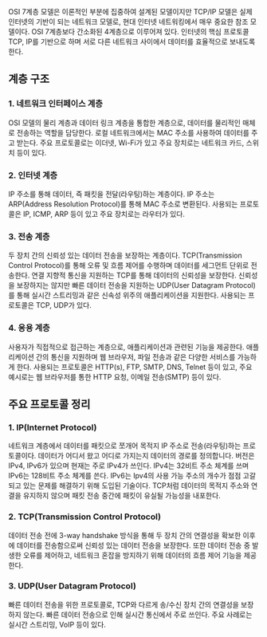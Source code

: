 OSI 7계층 모델은 이론적인 부분에 집중하여 설계된 모델이지만 TCP/IP 모델은 실제 인터넷의 기반이 되는 네트워크 모델로, 현대 인터넷 네트워킹에서 매우 중요한 참조 모델이다. OSI 7계층보다 간소화된 4계층으로 이루어져 있다. 인터넷의 핵심 프로토콜 TCP, IP를 기반으로 하며 서로 다른 네트워크 사이에서 데이터를 효율적으로 보내도록 한다.

## 계층 구조

### 1. 네트워크 인터페이스 계층
OSI 모델의 물리 계층과 데이터 링크 계층을 통합한 계층으로, 데이터를 물리적인 매체로 전송하는 역할을 담당한다. 로컬 네트워크에서는 MAC 주소를 사용하여 데이터를 주고 받는다. 주요 프로토콜로는 이더넷, Wi-Fi가 있고 주요 장치로는 네트워크 카드, 스위치 등이 있다.

### 2. 인터넷 계층
IP 주소를 통해 데이터, 즉 패킷을 전달(라우팅)하는 계층이다. IP 주소는 ARP(Address Resolution Protocol)를 통해 MAC 주소로 변환된다. 사용되는 프로토콜은 IP, ICMP, ARP 등이 있고 주요 장치로는 라우터가 있다.

### 3. 전송 계층
두 장치 간의 신뢰성 있는 데이터 전송을 보장하는 계층이다. TCP(Transmission Control Protocol)를 통해 오류 및 흐름 제어를 수행하며 데이터를 세그먼트 단위로 전송한다. 연결 지향적 통신을 지원하는 TCP를 통해 데이터의 신뢰성을 보장한다. 신뢰성을 보장하지는 않지만 빠른 데이터 전송을 지원하는 UDP(User Datagram Protocol)를 통해 실시간 스트리밍과 같은 신속성 위주의 애플리케이션을 지원한다. 사용되는 프로토콜은 TCP, UDP가 있다.

### 4. 응용 계층
사용자가 직접적으로 접근하는 계층으로, 애플리케이션과 관련된 기능을 제공한다. 애플리케이션 간의 통신을 지원하며 웹 브라우저, 파일 전송과 같은 다양한 서비스를 가능하게 한다. 사용되는 프로토콜은 HTTP(s), FTP, SMTP, DNS, Telnet 등이 있고, 주요 예시로는 웹 브라우저를 통한 HTTP 요청, 이메일 전송(SMTP) 등이 있다.

## 주요 프로토콜 정리

### 1. IP(Internet Protocol)
네트워크 계층에서 데이터를 패킷으로 쪼개어 목적지 IP 주소로 전송(라우팅)하는 프로토콜이다. 데이터가 어디서 왔고 어디로 가지는지 데이터의 경로를 정의합니다. 버전은 IPv4, IPv6가 있으며 현재는 주로 IPv4가 쓰인다. IPv4는 32비트 주소 체계를 쓰며 IPv6는 128비트 주소 체계를 쓴다. IPv6는 Ipv4의 사용 가능 주소의 개수가 점점 고갈되고 있는 문제를 해결하기 위해 도입된 기술이다. TCP처럼 데이터의 목적지 주소와 연결을 유지하지 않으며 패킷 전송 중간에 패킷이 유실될 가능성을 내포한다.

### 2. TCP(Transmission Control Protocol)
데이터 전송 전에 3-way handshake 방식을 통해 두 장치 간의 연결성을 확보한 이후에 데이터를 전송함으로써 신뢰성 있는 데이터 전송을 보장한다. 또한 데이터 전송 중 발생한 오류를 제어하고, 네트워크 혼잡을 방지하기 위해 데이터의 흐름 제어 기능을 제공한다.

### 3. UDP(User Datagram Protocol)
빠른 데이터 전송을 위한 프로토콜로, TCP와 다르게 송/수신 장치 간의 연결성을 보장하지 않는다. 빠른 데이터 전송으로 인해 실시간 통신에서 주로 쓰인다. 주요 사례로는 실시간 스트리밍, VoIP 등이 있다.
